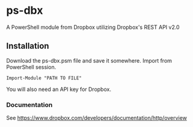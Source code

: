# ps-dbx

A PowerShell module from Dropbox utilizing Dropbox's REST API v2.0

## Installation

Download the ps-dbx.psm file and save it somewhere. Import from PowerShell session. 

    Import-Module "PATH TO FILE"

You will also need an API key for Dropbox.

### Documentation

See https://www.dropbox.com/developers/documentation/http/overview

